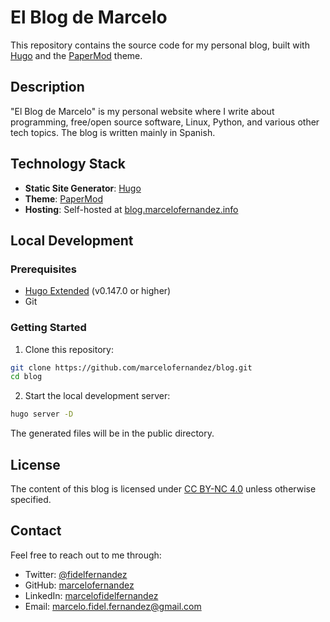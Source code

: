 # El Blog de Marcelo

This repository contains the source code for my personal blog, built with [Hugo](https://gohugo.io/) and the [PaperMod](https://github.com/adityatelange/hugo-PaperMod) theme.

## Description

"El Blog de Marcelo" is my personal website where I write about programming, free/open source software, Linux, Python, and various other tech topics. The blog is written mainly in Spanish.

## Technology Stack

- **Static Site Generator**: [Hugo](https://gohugo.io/)
- **Theme**: [PaperMod](https://github.com/adityatelange/hugo-PaperMod)
- **Hosting**: Self-hosted at [blog.marcelofernandez.info](http://blog.marcelofernandez.info)

## Local Development

### Prerequisites

- [Hugo Extended](https://gohugo.io/installation/) (v0.147.0 or higher)
- Git

### Getting Started

1. Clone this repository:
```bash
git clone https://github.com/marcelofernandez/blog.git
cd blog
```

2. Start the local development server:
 ```bash
 hugo server -D
 ```

The generated files will be in the public directory.

## License
The content of this blog is licensed under [CC BY-NC 4.0](https://creativecommons.org/licenses/by-nc/4.0/) unless otherwise specified.

## Contact
Feel free to reach out to me through:

 - Twitter: [@fidelfernandez](https://x.com/fidelfernandez)
 - GitHub: [marcelofernandez](https://github.com/marcelofernandez)
 - LinkedIn: [marcelofidelfernandez](https://www.linkedin.com/in/marcelofidelfernandez)
 - Email: marcelo.fidel.fernandez@gmail.com

